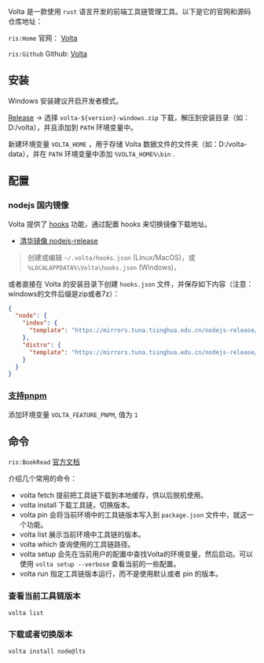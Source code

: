 Volta 是一款使用 `rust` 语言开发的前端工具链管理工具。以下是它的官网和源码仓库地址：

`ris:Home` 官网： [Volta](https://volta.sh/)

`ris:Github` Github: [Volta](https://github.com/volta-cli/volta)

## 安装

Windows 安装建议开启开发者模式。

[Release](https://github.com/volta-cli/volta/releases) -> 选择  `volta-${version}-windows.zip`  下载，解压到安装目录（如：D:/volta），并且添加到 `PATH` 环境变量中。

新建环境变量 `VOLTA_HOME` ，用于存储 Volta 数据文件的文件夹（如：D:/volta-data），并在 `PATH` 环境变量中添加 `%VOLTA_HOME%\bin` .

## 配置

### nodejs 国内镜像

Volta 提供了 [hooks](https://docs.volta.sh/advanced/hooks/) 功能，通过配置 hooks 来切换镜像下载地址。

- [清华镜像 nodejs-release](https://mirrors.tuna.tsinghua.edu.cn/help/nodejs-release/)

 > 创建或编辑 `~/.volta/hooks.json` (Linux/MacOS)，或 `%LOCALAPPDATA%\Volta\hooks.json` (Windows)，

或者直接在 Volta 的安装目录下创建 `hooks.json` 文件，并保存如下内容（注意：windows的文件后缀是zip或者7z）：
```json
{
  "node": {
    "index": {
      "template": "https://mirrors.tuna.tsinghua.edu.cn/nodejs-release/index.json"
    },
    "distro": {
      "template": "https://mirrors.tuna.tsinghua.edu.cn/nodejs-release/v{{version}}/node-v{{version}}-{{os}}-{{arch}}.zip"
    }
  }
}
```

### [支持pnpm](https://docs.volta.sh/advanced/pnpm)

添加环境变量 ``VOLTA_FEATURE_PNPM``, 值为 `1` 

## 命令

`ris:BookRead` [官方文档](https://docs.volta.sh/reference/)

介绍几个常用的命令：
- volta fetch 提前把工具链下载到本地缓存，供以后脱机使用。
- volta install 下载工具链，切换版本。
- volta pin 会将当前环境中的工具链版本写入到 `package.json` 文件中，就这一个功能。
- volta list 展示当前环境中工具链的版本。
- volta which 查询使用的工具链路径。
- volta setup 会先在当前用户的配置中查找Volta的环境变量，然后启动。可以使用 `volta setup --verbose` 查看当前的一些配置。
- volta run 指定工具链版本运行，而不是使用默认或者 pin 的版本。

### 查看当前工具链版本

```bash
volta list
```

### 下载或者切换版本

```bash
volta install node@lts
```
